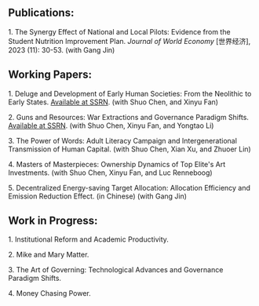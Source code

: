 <h2><b> Publications:</b></h2>
<p>
  1. The Synergy Effect of National and Local Pilots: Evidence from the Student Nutrition Improvement Plan. <i>Journal of World Economy</i> [世界经济], 2023 (11): 30-53. (with Gang Jin)
</p>


 
<h2><b> Working Papers:</b></h2>
<p>
  1. Deluge and Development of Early Human Societies: From the Neolithic to Early States. <a href="https://ssrn.com/abstract=4650064">Available at SSRN</a>. (with Shuo Chen, and Xinyu Fan)
</p>
<p>
  2. Guns and Resources: War Extractions and Governance Paradigm Shifts. <a href="https://ssrn.com/abstract=4556436">Available at SSRN</a>. (with Shuo Chen, Xinyu Fan, and Yongtao Li)
</p>
<p>
  3. The Power of Words: Adult Literacy Campaign and Intergenerational Transmission of Human Capital. (with Shuo Chen, Xian Xu, and Zhuoer Lin)
</p>
<p>
  4. Masters of Masterpieces: Ownership Dynamics of Top Elite's Art Investments. (with Shuo Chen, Xinyu Fan, and Luc Renneboog)
</p>
<p>
  5. Decentralized Energy-saving Target Allocation: Allocation Efficiency and Emission Reduction Effect. (in Chinese) (with Gang Jin)
</p>



<h2><b> Work in Progress:</b></h2>
<p>
  1. Institutional Reform and Academic Productivity.
</p>
<p>
  2. Mike and Mary Matter.
</p>
<p>
  3. The Art of Governing: Technological Advances and Governance Paradigm Shifts.
</p>
<p>
  4. Money Chasing Power.
</p>
